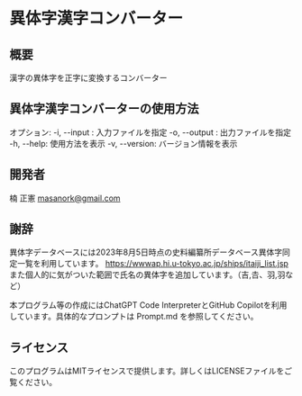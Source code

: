異体字漢字コンバーター
===

概要
---

漢字の異体字を正字に変換するコンバーター

異体字漢字コンバーターの使用方法
---

オプション:
-i, --input : 入力ファイルを指定
-o, --output : 出力ファイルを指定
-h, --help: 使用方法を表示
-v, --version: バージョン情報を表示

開発者
---

楠 正憲 <masanork@gmail.com>

謝辞
---

異体字データベースには2023年8月5日時点の史料編纂所データベース異体字同定一覧を利用しています。
<https://wwwap.hi.u-tokyo.ac.jp/ships/itaiji_list.jsp>
また個人的に気がついた範囲で氏名の異体字を追加しています。（吉,𠮷、羽,羽など）

本プログラム等の作成にはChatGPT Code InterpreterとGitHub Copilotを利用しています。具体的なプロンプトは Prompt.md を参照してください。

ライセンス
---

このプログラムはMITライセンスで提供します。詳しくはLICENSEファイルをご覧ください。
